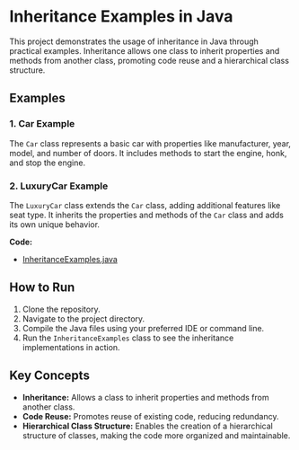 # Inheritance Examples in Java

This project demonstrates the usage of inheritance in Java through practical examples. Inheritance allows one class to inherit properties and methods from another class, promoting code reuse and a hierarchical class structure.

## Examples

### 1. Car Example

The `Car` class represents a basic car with properties like manufacturer, year, model, and number of doors. It includes methods to start the engine, honk, and stop the engine.

### 2. LuxuryCar Example

The `LuxuryCar` class extends the `Car` class, adding additional features like seat type. It inherits the properties and methods of the `Car` class and adds its own unique behavior.

**Code:**
- [InheritanceExamples.java](../java/src/awesome/lld/java/oop/inheritance/InheritanceExamples.java)

## How to Run

1. Clone the repository.
2. Navigate to the project directory.
3. Compile the Java files using your preferred IDE or command line.
4. Run the `InheritanceExamples` class to see the inheritance implementations in action.

## Key Concepts

- **Inheritance:** Allows a class to inherit properties and methods from another class.
- **Code Reuse:** Promotes reuse of existing code, reducing redundancy.
- **Hierarchical Class Structure:** Enables the creation of a hierarchical structure of classes, making the code more organized and maintainable.